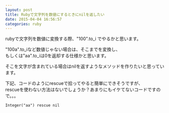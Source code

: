 ```yaml
---
layout: post
title: Rubyで文字列を数値にするときにnilを返したい
date: 2015-04-04 16:56:57
categories: ruby
---
```

<p>rubyで文字列を数値に変換する際、"100".to_i でやるかと思います。</p>

<p>"100a".to_iなど数値じゃない場合は、そこまでを変換し、<br>
もしくは"aa".to_iは0を返却する仕様かと思います。</p>

<p>そこを文字が含まれている場合はnilを返すようなメソッドを作りたいと思っています。</p>

<p>下記、コードのようにrescueで拾ってやると簡単にできそうですが、<br>
rescueを使わない方法はないでしょうか？あまりにもイケてないコードですので。。。</p>

<pre><code>Integer("aa") rescue nil
</code></pre>
